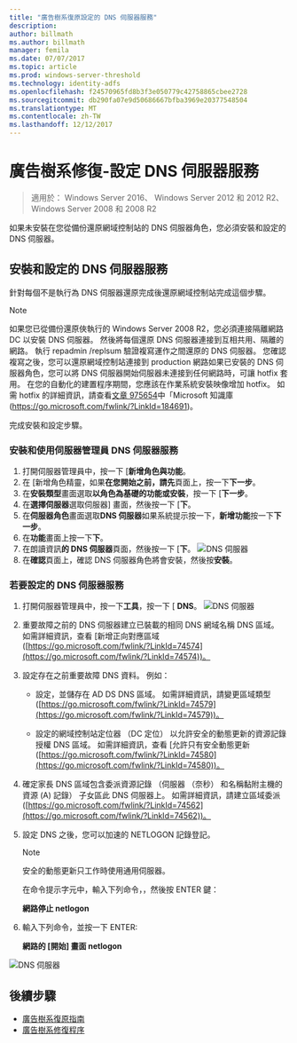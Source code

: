 ```yaml
---
title: "廣告樹系復原設定的 DNS 伺服器服務"
description: 
author: billmath
ms.author: billmath
manager: femila
ms.date: 07/07/2017
ms.topic: article
ms.prod: windows-server-threshold
ms.technology: identity-adfs
ms.openlocfilehash: f24570965fd8b3f3e050779c42758865cbee2728
ms.sourcegitcommit: db290fa07e9d50686667bfba3969e20377548504
ms.translationtype: MT
ms.contentlocale: zh-TW
ms.lasthandoff: 12/12/2017
---
```

# <a name="ad-forest-recovery---configuring-the-dns-server-service"></a>廣告樹系修復-設定 DNS 伺服器服務 

>適用於： Windows Server 2016、 Windows Server 2012 和 2012 R2、 Windows Server 2008 和 2008 R2
 
如果未安裝在您從備份還原網域控制站的 DNS 伺服器角色，您必須安裝和設定的 DNS 伺服器。  
  

## <a name="install-and-configure-the-dns-server-service"></a>安裝和設定的 DNS 伺服器服務  
針對每個不是執行為 DNS 伺服器還原完成後還原網域控制站完成這個步驟。  
  
> [!NOTE]
>  如果您已從備份還原俠執行的 Windows Server 2008 R2，您必須連接隔離網路 DC 以安裝 DNS 伺服器。 然後將每個還原 DNS 伺服器連接到互相共用、隔離的網路。 執行 repadmin /replsum 驗證複寫運作之間還原的 DNS 伺服器。 您確認複寫之後，您可以還原網域控制站連接到 production 網路如果已安裝的 DNS 伺服器角色，您可以將 DNS 伺服器開始伺服器未連接到任何網路時，可讓 hotfix 套用。 在您的自動化的建置程序期間，您應該在作業系統安裝映像增加 hotfix。 如需 hotfix 的詳細資訊，請查看[文章 975654](https://go.microsoft.com/fwlink/?LinkId=184691)中「Microsoft 知識庫 (https://go.microsoft.com/fwlink/?LinkId=184691)。 

完成安裝和設定步驟。
  
### <a name="to-install-and-the-dns-server-service-using-server-manager"></a>安裝和使用伺服器管理員 DNS 伺服器服務  
  
1.  打開伺服器管理員中，按一下 [**新增角色與功能**。  
2.  在 [新增角色精靈，如果**在您開始之前，請先**頁面上，按一下**下一步**。  
3.  在**安裝類型**畫面選取**以角色為基礎的功能或安裝**，按一下 [**下一步**。
4.  在**選擇伺服器**選取伺服器] 畫面，然後按一下 [**下**。
5.  在**伺服器角色**畫面選取**DNS 伺服器**如果系統提示按一下，**新增功能**按一下**下一步**。
6.  在**功能**畫面上按一下**下**。
7.  在朗讀資訊**的 DNS 伺服器**頁面，然後按一下 [**下**。
![DNS 伺服器](media/AD-Forest-Recovery-Configure-DNS/dns1.png)  
8.  在**確認**頁面上，確認 DNS 伺服器角色將會安裝，然後按**安裝**。  
  
     
### <a name="to-configure-the-dns-server-service"></a>若要設定的 DNS 伺服器服務 
1.  打開伺服器管理員中，按一下**工具**，按一下 [ **DNS**。
![DNS 伺服器](media/AD-Forest-Recovery-Configure-DNS/dns2.png)    
2.  重要故障之前的 DNS 伺服器建立已裝載的相同 DNS 網域名稱 DNS 區域。 如需詳細資訊，查看 [新增正向對應區域 ([https://go.microsoft.com/fwlink/?LinkId=74574](https://go.microsoft.com/fwlink/?LinkId=74574))。  
3.  設定存在之前重要故障 DNS 資料。 例如：  
  
    -   設定，並儲存在 AD DS DNS 區域。 如需詳細資訊，請變更區域類型 ([https://go.microsoft.com/fwlink/?LinkId=74579](https://go.microsoft.com/fwlink/?LinkId=74579))。  
  
    -   設定的網域控制站定位器 （DC 定位） 以允許安全的動態更新的資源記錄授權 DNS 區域。 如需詳細資訊，查看 [允許只有安全動態更新 ([https://go.microsoft.com/fwlink/?LinkId=74580](https://go.microsoft.com/fwlink/?LinkId=74580))。  
  
4. 確定家長 DNS 區域包含委派資源記錄 （伺服器 （奈秒） 和名稱黏附主機的資源 (A) 記錄） 子女區此 DNS 伺服器上。 如需詳細資訊，請建立區域委派 ([https://go.microsoft.com/fwlink/?LinkId=74562](https://go.microsoft.com/fwlink/?LinkId=74562))。  
5. 設定 DNS 之後，您可以加速的 NETLOGON 記錄登記。  
  
    > [!NOTE]
    >  安全的動態更新只工作時使用通用伺服器。  
  
     在命令提示字元中，輸入下列命令，，然後按 ENTER 鍵：  
  
     **網路停止 netlogon**  
  
6. 輸入下列命令，並按一下 ENTER:  
  
     **網路的 [開始] 畫面 netlogon**  

![DNS 伺服器](media/AD-Forest-Recovery-Configure-DNS/dns3.png)  

## <a name="next-steps"></a>後續步驟

- [廣告樹系復原指南](AD-Forest-Recovery-Guide.md)
- [廣告樹系修復程序](AD-Forest-Recovery-Procedures.md)
